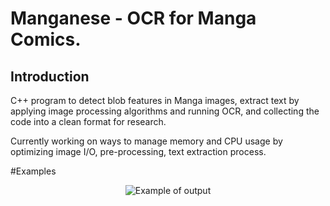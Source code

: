 # Manganese - OCR for Manga Comics. 

## Introduction
C++ program to detect blob features in Manga images, extract text by applying image processing algorithms and running OCR, and collecting the code into a clean format for research. 

Currently working on ways to manage memory and CPU usage by optimizing image I/O, pre-processing, text extraction process.

#Examples
<p align="center">
<img src="https://github.com/ZKTKZ/Manganese/master/samples/sample.png?raw=true" alt="Example of output"/>
</p>
